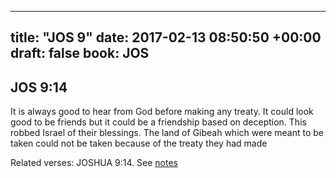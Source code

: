 
---
title: "JOS 9"
date: 2017-02-13 08:50:50 +00:00
draft: false
book: JOS
---

## JOS 9:14

It is always good to hear from God before making any treaty. It could look good to be friends but it could be a friendship based on deception. This robbed Israel of their blessings. The land of Gibeah which were meant to be taken could not be taken because of the treaty they had made

Related verses: JOSHUA 9:14. See [notes](https://my.bible.com/notes/2569597160535089720)

